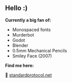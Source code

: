 ## Hello :)

**Currently a big fan of:**
- Monospaced fonts
- Murderbot
- Godot
- Blender
- 0.5mm Mechanical Pencils
- Smiley Face (2007)

**Find me here:**

🦋 [standardprotocol.net](https://bsky.app/profile/standardprotocol.net)
